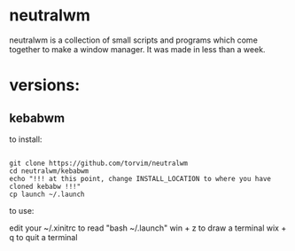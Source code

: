 # neutralwm

neutralwm is a collection of small scripts and programs which come together to make a window manager. It was made in less than a week.

# versions:

## kebabwm

to install:

~~~

git clone https://github.com/torvim/neutralwm
cd neutralwm/kebabwm
echo "!!! at this point, change INSTALL_LOCATION to where you have cloned kebabw !!!"
cp launch ~/.launch

~~~

to use:

edit your ~/.xinitrc to read "bash ~/.launch"
win + z to draw a terminal
wix + q to quit a terminal




